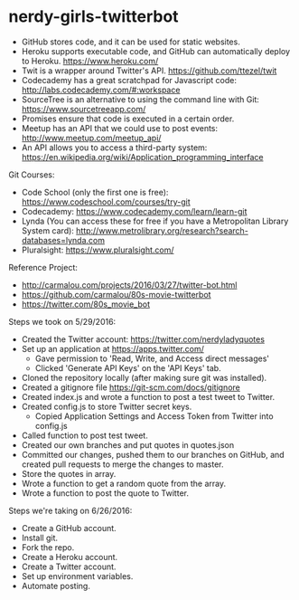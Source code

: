 # nerdy-girls-twitterbot

* GitHub stores code, and it can be used for static websites.
* Heroku supports executable code, and GitHub can automatically deploy to Heroku. https://www.heroku.com/
* Twit is a wrapper around Twitter's API. https://github.com/ttezel/twit
* Codecademy has a great scratchpad for Javascript code: http://labs.codecademy.com/#:workspace
* SourceTree is an alternative to using the command line with Git: https://www.sourcetreeapp.com/
* Promises ensure that code is executed in a certain order.
* Meetup has an API that we could use to post events: http://www.meetup.com/meetup_api/
* An API allows you to access a third-party system: https://en.wikipedia.org/wiki/Application_programming_interface

Git Courses:
* Code School (only the first one is free): https://www.codeschool.com/courses/try-git 
* Codecademy: https://www.codecademy.com/learn/learn-git
* Lynda (You can access these for free if you have a Metropolitan Library System card): http://www.metrolibrary.org/research?search-databases=lynda.com
* Pluralsight: https://www.pluralsight.com/

Reference Project:
* http://carmalou.com/projects/2016/03/27/twitter-bot.html
* https://github.com/carmalou/80s-movie-twitterbot
* https://twitter.com/80s_movie_bot

Steps we took on 5/29/2016:
* Created the Twitter account: https://twitter.com/nerdyladyquotes
* Set up an application at https://apps.twitter.com/
  * Gave permission to 'Read, Write, and Access direct messages'
  * Clicked 'Generate API Keys' on the 'API Keys' tab.
* Cloned the repository locally (after making sure git was installed).
* Created a gitignore file https://git-scm.com/docs/gitignore
* Created index.js and wrote a function to post a test tweet to Twitter.
* Created config.js to store Twitter secret keys.
  * Copied Application Settings and Access Token from Twitter into config.js
* Called function to post test tweet.
* Created our own branches and put quotes in quotes.json
* Committed our changes, pushed them to our branches on GitHub, and created pull requests to merge the changes to master.
* Store the quotes in array.
* Wrote a function to get a random quote from the array.
* Wrote a function to post the quote to Twitter.

Steps we're taking on 6/26/2016:
* Create a GitHub account.
* Install git.
* Fork the repo.
* Create a Heroku account.
* Create a Twitter account.
* Set up environment variables.
* Automate posting.

